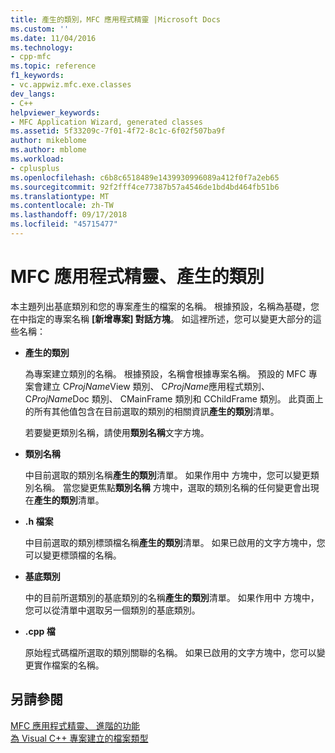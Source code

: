 ```yaml
---
title: 產生的類別，MFC 應用程式精靈 |Microsoft Docs
ms.custom: ''
ms.date: 11/04/2016
ms.technology:
- cpp-mfc
ms.topic: reference
f1_keywords:
- vc.appwiz.mfc.exe.classes
dev_langs:
- C++
helpviewer_keywords:
- MFC Application Wizard, generated classes
ms.assetid: 5f33209c-7f01-4f72-8c1c-6f02f507ba9f
author: mikeblome
ms.author: mblome
ms.workload:
- cplusplus
ms.openlocfilehash: c6b8c6518489e1439930996089a412f0f7a2eb65
ms.sourcegitcommit: 92f2fff4ce77387b57a4546de1bd4bd464fb51b6
ms.translationtype: MT
ms.contentlocale: zh-TW
ms.lasthandoff: 09/17/2018
ms.locfileid: "45715477"
---
```

# <a name="generated-classes-mfc-application-wizard"></a>MFC 應用程式精靈、產生的類別
本主題列出基底類別和您的專案產生的檔案的名稱。 根據預設，名稱為基礎，您在中指定的專案名稱 **[新增專案] 對話方塊**。 如這裡所述，您可以變更大部分的這些名稱：  
  
- **產生的類別**

   為專案建立類別的名稱。 根據預設，名稱會根據專案名稱。 預設的 MFC 專案會建立 C*ProjName*View 類別、 C*ProjName*應用程式類別、 C*ProjName*Doc 類別、 CMainFrame 類別和 CChildFrame 類別。 此頁面上的所有其他值包含在目前選取的類別的相關資訊**產生的類別**清單。  
  
   若要變更類別名稱，請使用**類別名稱**文字方塊。  
  
- **類別名稱**

   中目前選取的類別名稱**產生的類別**清單。 如果作用中 方塊中，您可以變更類別名稱。 當您變更焦點**類別名稱** 方塊中，選取的類別名稱的任何變更會出現在**產生的類別**清單。  
  
- **.h 檔案**

   中目前選取的類別標頭檔名稱**產生的類別**清單。 如果已啟用的文字方塊中，您可以變更標頭檔的名稱。  
  
- **基底類別**

   中的目前所選類別的基底類別的名稱**產生的類別**清單。 如果作用中 方塊中，您可以從清單中選取另一個類別的基底類別。  
  
- **.cpp 檔**

   原始程式碼檔所選取的類別關聯的名稱。 如果已啟用的文字方塊中，您可以變更實作檔案的名稱。  
  
## <a name="see-also"></a>另請參閱  
 [MFC 應用程式精靈、 進階的功能](../../mfc/reference/advanced-features-mfc-application-wizard.md)   
 [為 Visual C++ 專案建立的檔案類型](../../ide/file-types-created-for-visual-cpp-projects.md)


